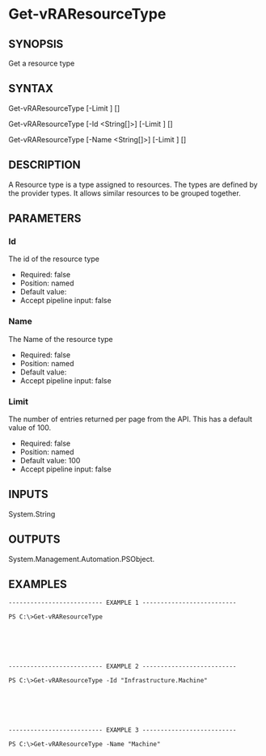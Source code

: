 # Get-vRAResourceType

## SYNOPSIS
    
Get a resource type

## SYNTAX
 Get-vRAResourceType [-Limit <String>] [<CommonParameters>]  Get-vRAResourceType [-Id <String[]>] [-Limit <String>] [<CommonParameters>]  Get-vRAResourceType [-Name <String[]>] [-Limit <String>] [<CommonParameters>]     

## DESCRIPTION

A Resource type is a type assigned to resources. The types are defined by the provider types. 
It allows similar resources to be grouped together.

## PARAMETERS


### Id

The id of the resource type

* Required: false
* Position: named
* Default value: 
* Accept pipeline input: false

### Name

The Name of the resource type

* Required: false
* Position: named
* Default value: 
* Accept pipeline input: false

### Limit

The number of entries returned per page from the API. This has a default value of 100.

* Required: false
* Position: named
* Default value: 100
* Accept pipeline input: false

## INPUTS

System.String

## OUTPUTS

System.Management.Automation.PSObject.

## EXAMPLES
```
-------------------------- EXAMPLE 1 --------------------------

PS C:\>Get-vRAResourceType






-------------------------- EXAMPLE 2 --------------------------

PS C:\>Get-vRAResourceType -Id "Infrastructure.Machine"






-------------------------- EXAMPLE 3 --------------------------

PS C:\>Get-vRAResourceType -Name "Machine"
```

